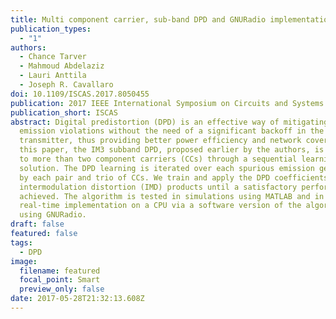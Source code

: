 ```yaml
---
title: Multi component carrier, sub-band DPD and GNURadio implementation
publication_types:
  - "1"
authors:
  - Chance Tarver
  - Mahmoud Abdelaziz
  - Lauri Anttila
  - Joseph R. Cavallaro
doi: 10.1109/ISCAS.2017.8050455
publication: 2017 IEEE International Symposium on Circuits and Systems
publication_short: ISCAS
abstract: Digital predistortion (DPD) is an effective way of mitigating spurious
  emission violations without the need of a significant backoff in the
  transmitter, thus providing better power efficiency and network coverage. In
  this paper, the IM3 subband DPD, proposed earlier by the authors, is extended
  to more than two component carriers (CCs) through a sequential learning
  solution. The DPD learning is iterated over each spurious emission generated
  by each pair and trio of CCs. We train and apply the DPD coefficients for the
  intermodulation distortion (IMD) products until a satisfactory performance is
  achieved. The algorithm is tested in simulations using MATLAB and in a novel,
  real-time implementation on a CPU via a software version of the algorithm
  using GNURadio.
draft: false
featured: false
tags:
  - DPD
image:
  filename: featured
  focal_point: Smart
  preview_only: false
date: 2017-05-28T21:32:13.608Z
---
```

